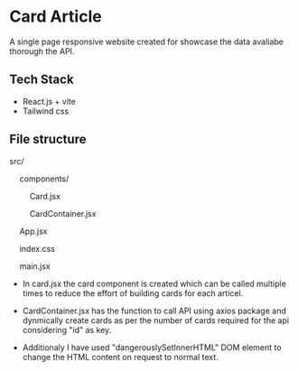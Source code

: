 # Card Article

A single page responsive website created for showcase the data avaliabe thorough the API.

## Tech Stack

* React.js + vite
* Tailwind css
## File structure

src/<br>
<p>&emsp; components/</p>
   <p>&emsp; &emsp; Card.jsx</p>
   <p>&emsp; &emsp; CardContainer.jsx</p> 
   <p>&emsp; App.jsx</p>     
<p>&emsp; index.css</p> 
<p>&emsp; main.jsx</p>  

* In card.jsx the card component is created which can be called multiple times to reduce the effort of building cards for each articel.

* CardContainer.jsx has the function to call API using axios package and dynmically create cards as per the number of cards required for the api considering "id" as key.

* Additionaly I have used "dangerouslySetInnerHTML" DOM element to change the HTML content on request to normal text.